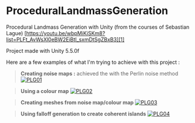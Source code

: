 # ProceduralLandmassGeneration
Procedural Landmass Generation with Unity (from the courses of Sebastian Lague)
[https://youtu.be/wbpMiKiSKm8?list=PLFt_AvWsXl0eBW2EiBtl_sxmDtSgZBxB3][1]

Project made with Unity 5.5.0f

Here are a few examples of what I'm trying to achieve with this project :
> **Creating noise maps :** achieved the with the Perlin noise method
[![PLG01](img/img01.jpg)](img/img01.jpg)

> **Using a colour map** 
[![PLG02](img/img02.jpg)](img/img02.jpg)

> **Creating meshes from noise map/colour map**
[![PLG03](img/img03.jpg)](img/img03.jpg)

> **Using falloff generation to create coherent islands**
[![PLG04](img/img04.jpg)](img/img04.jpg)

